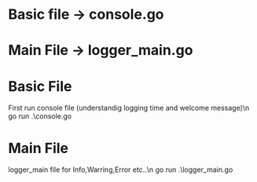 # Basic file -> console.go
# Main File -> logger_main.go

# Basic File 
First run console file (understandig logging time and welcome message)\n
go run .\console.go 
# Main File
logger_main file for Info,Warring,Error etc..\n
go run .\logger_main.go
